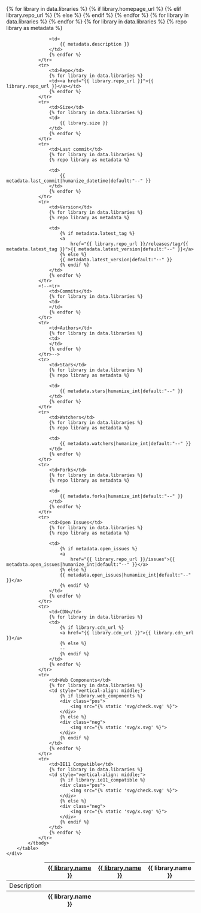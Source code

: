 <section class="section">
    <div class="table-container">
        <table class="table">
            <thead>
                <tr>
                    <td></td>
                    {% for library in data.libraries %}
                    {% if library.homepage_url %}
                    <th><a href="{{ library.homepage_url }}">{{ library.name }}</a></th>
                    {% elif library.repo_url %}
                    <th><a href="{{ library.repo_url }}">{{ library.name }}</a></th>
                    {% else %}
                    <th>{{ library.name }}</th>
                    {% endif %}
                    {% endfor %}
                </tr>
            </thead>
            <tfoot>
                <tr>
                    <th></th>
                    {% for library in data.libraries %}
                    <th>{{ library.name }}</th>
                    {% endfor %}
                </tr>
            </tfoot>
            <tbody>
                <tr>
                    <td>Description</td>
                    {% for library in data.libraries %}
                    {% repo library as metadata %}
                    
                    <td>
                        {{ metadata.description }}
                    </td>
                    {% endfor %}
                </tr>
                <tr>
                    <td>Repo</td>
                    {% for library in data.libraries %}
                    <td><a href="{{ library.repo_url }}">{{ library.repo_url }}</a></td>
                    {% endfor %}
                </tr>
                <tr>
                    <td>Size</td>
                    {% for library in data.libraries %}
                    <td>
                        {{ library.size }}
                    </td>
                    {% endfor %}
                </tr>
                <tr>
                    <td>Last commit</td>
                    {% for library in data.libraries %}
                    {% repo library as metadata %}

                    <td>
                        {{ metadata.last_commit|humanize_datetime|default:"--" }}
                    </td>
                    {% endfor %}
                </tr>
                <tr>
                    <td>Version</td>
                    {% for library in data.libraries %}
                    {% repo library as metadata %}

                    <td>
                        {% if metadata.latest_tag %}
                        <a
                            href="{{ library.repo_url }}/releases/tag/{{ metadata.latest_tag }}">{{ metadata.latest_version|default:"--" }}</a>
                        {% else %}
                        {{ metadata.latest_version|default:"--" }}
                        {% endif %}
                    </td>
                    {% endfor %}
                </tr>
                <!--<tr>
                    <td>Commits</td>
                    {% for library in data.libraries %}
                    <td>
                    </td>
                    {% endfor %}
                </tr>
                <tr>
                    <td>Authors</td>
                    {% for library in data.libraries %}
                    <td>
                    </td>
                    {% endfor %}
                </tr>-->
                <tr>
                    <td>Stars</td>
                    {% for library in data.libraries %}
                    {% repo library as metadata %}

                    <td>
                        {{ metadata.stars|humanize_int|default:"--" }}
                    </td>
                    {% endfor %}
                </tr>
                <tr>
                    <td>Watchers</td>
                    {% for library in data.libraries %}
                    {% repo library as metadata %}

                    <td>
                        {{ metadata.watchers|humanize_int|default:"--" }}
                    </td>
                    {% endfor %}
                </tr>
                <tr>
                    <td>Forks</td>
                    {% for library in data.libraries %}
                    {% repo library as metadata %}

                    <td>
                        {{ metadata.forks|humanize_int|default:"--" }}
                    </td>
                    {% endfor %}
                </tr>
                <tr>
                    <td>Open Issues</td>
                    {% for library in data.libraries %}
                    {% repo library as metadata %}

                    <td>
                        {% if metadata.open_issues %}
                        <a
                            href="{{ library.repo_url }}/issues">{{ metadata.open_issues|humanize_int|default:"--" }}</a>
                        {% else %}
                        {{ metadata.open_issues|humanize_int|default:"--" }}</a>
                        {% endif %}
                    </td>
                    {% endfor %}
                </tr>
                <tr>
                    <td>CDN</td>
                    {% for library in data.libraries %}
                    <td>
                        {% if library.cdn_url %}
                        <a href="{{ library.cdn_url }}">{{ library.cdn_url }}</a>
                        {% else %}
                        --
                        {% endif %}
                    </td>
                    {% endfor %}
                </tr>
                <tr>
                    <td>Web Components</td>
                    {% for library in data.libraries %}
                    <td style="vertical-align: middle;">
                        {% if library.web_components %}
                        <div class="pos">
                            <img src="{% static 'svg/check.svg' %}">
                        </div>
                        {% else %}
                        <div class="neg">
                            <img src="{% static 'svg/x.svg' %}">
                        </div>
                        {% endif %}
                    </td>
                    {% endfor %}
                </tr>
                <tr>
                    <td>IE11 Compatible</td>
                    {% for library in data.libraries %}
                    <td style="vertical-align: middle;">
                        {% if library.ie11_compatible %}
                        <div class="pos">
                            <img src="{% static 'svg/check.svg' %}">
                        </div>
                        {% else %}
                        <div class="neg">
                            <img src="{% static 'svg/x.svg' %}">
                        </div>
                        {% endif %}
                    </td>
                    {% endfor %}
                </tr>
            </tbody>
        </table>
    </div>
</section>